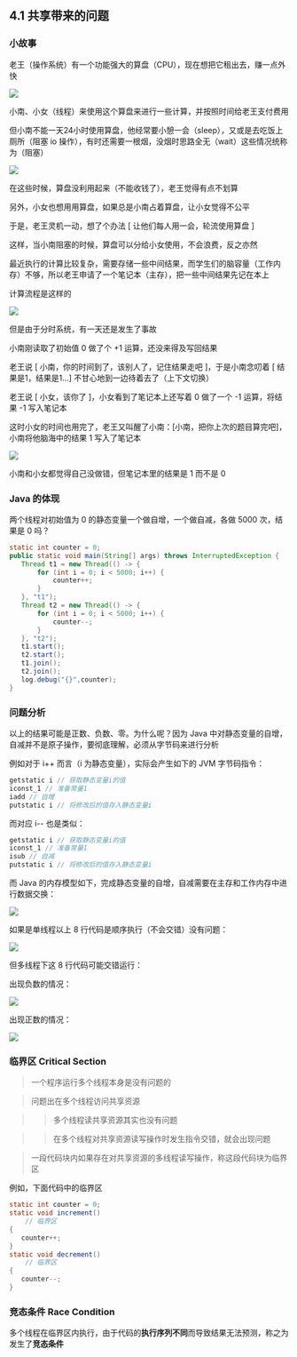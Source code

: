 ## 4.1 共享带来的问题

### 小故事

老王（操作系统）有一个功能强大的算盘（CPU），现在想把它租出去，赚一点外快

![](img/4.1.1.png)

小南、小女（线程）来使用这个算盘来进行一些计算，并按照时间给老王支付费用

但小南不能一天24小时使用算盘，他经常要小憩一会（sleep），又或是去吃饭上厕所（阻塞 io 操作），有时还需要一根烟，没烟时思路全无（wait）这些情况统称为（阻塞）

![](img/4.1.2.png)

在这些时候，算盘没利用起来（不能收钱了），老王觉得有点不划算

另外，小女也想用用算盘，如果总是小南占着算盘，让小女觉得不公平

于是，老王灵机一动，想了个办法 [ 让他们每人用一会，轮流使用算盘 ]

这样，当小南阻塞的时候，算盘可以分给小女使用，不会浪费，反之亦然

最近执行的计算比较复杂，需要存储一些中间结果，而学生们的脑容量（工作内存）不够，所以老王申请了一个笔记本（主存），把一些中间结果先记在本上

计算流程是这样的

![](img/4.1.3.png)

但是由于分时系统，有一天还是发生了事故

小南刚读取了初始值 0 做了个 +1 运算，还没来得及写回结果

老王说 [ 小南，你的时间到了，该别人了，记住结果走吧 ]，于是小南念叨着 [ 结果是1，结果是1...] 不甘心地到一边待着去了（上下文切换）

老王说 [ 小女，该你了 ]，小女看到了笔记本上还写着 0 做了一个 -1 运算，将结果 -1 写入笔记本

这时小女的时间也用完了，老王又叫醒了小南：[小南，把你上次的题目算完吧]，小南将他脑海中的结果 1 写入了笔记本

![](img/4.1.4.png)

小南和小女都觉得自己没做错，但笔记本里的结果是 1 而不是 0

### Java 的体现
两个线程对初始值为 0 的静态变量一个做自增，一个做自减，各做 5000 次，结果是 0 吗？
```java
static int counter = 0;
public static void main(String[] args) throws InterruptedException {
   Thread t1 = new Thread(() -> {
       for (int i = 0; i < 5000; i++) {
           counter++;
       }
   }, "t1");
   Thread t2 = new Thread(() -> {
       for (int i = 0; i < 5000; i++) {
           counter--;
       }
   }, "t2");
   t1.start();
   t2.start();
   t1.join();
   t2.join();
   log.debug("{}",counter);
}
```
### 问题分析
以上的结果可能是正数、负数、零。为什么呢？因为 Java 中对静态变量的自增，自减并不是原子操作，要彻底理解，必须从字节码来进行分析

例如对于 i++ 而言（i 为静态变量），实际会产生如下的 JVM 字节码指令：
```java
getstatic i // 获取静态变量i的值
iconst_1 // 准备常量1
iadd // 自增
putstatic i // 将修改后的值存入静态变量i
```
而对应 i-- 也是类似：
```java
getstatic i // 获取静态变量i的值
iconst_1 // 准备常量1
isub // 自减
putstatic i // 将修改后的值存入静态变量i
```
而 Java 的内存模型如下，完成静态变量的自增，自减需要在主存和工作内存中进行数据交换：

![](img/4.1.5.png)

如果是单线程以上 8 行代码是顺序执行（不会交错）没有问题：

![](img/4.1.6.png)

但多线程下这 8 行代码可能交错运行：

出现负数的情况：

![](img/4.1.7.png)

出现正数的情况：

![](img/4.1.8.png)

### 临界区 Critical Section
>一个程序运行多个线程本身是没有问题的 

>问题出在多个线程访问共享资源 

>>多个线程读共享资源其实也没有问题 

>>在多个线程对共享资源读写操作时发生指令交错，就会出现问题 

>一段代码块内如果存在对共享资源的多线程读写操作，称这段代码块为临界区 

例如，下面代码中的临界区
```java
static int counter = 0;
static void increment()
    // 临界区
{
   counter++;
}
static void decrement()
    // 临界区
{
   counter--;
}
```
### 竞态条件 Race Condition
多个线程在临界区内执行，由于代码的**执行序列不同**而导致结果无法预测，称之为发生了**竞态条件**
